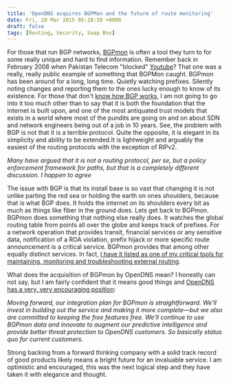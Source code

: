 ```yaml
---
title: 'OpenDNS acquires BGPMon and the future of route monitoring'
date: Fri, 20 Mar 2015 05:18:30 +0000
draft: false
tags: [Routing, Security, Soap Box]
---
```


For those that run BGP networks, [BGPmon](http://www.bgpmon.net) is often a tool they turn to for some really unique and hard to find information. Remember back in February 2008 when Pakistan Telecom "blocked" [Youtube](http://www.youtube.com/buraglio)? That one was a really, really public example of something that BGPMon caught. BGPmon has been around for a long, long time. Quietly watching prefixes. Silently noting changes and reporting them to the ones lucky enough to know of its existence. For those that don't [know how BGP works](http://searchtelecom.techtarget.com/feature/BGP-essentials-The-protocol-that-makes-the-Internet-work), I am not going to go into it too much other than to say that it is both the foundation that the internet is built upon, and one of the most antiquated trust models that exists in a world where most of the pundits are going on and on about SDN and network engineers being out of a job in 10 years. See, the problem with BGP is not that it is a terrible protocol. Quite the opposite, it is elegant in its simplicity and ability to be extended.It is lightweight and arguably the easiest of the routing protocols with the exception of RIPv2.

_Many have argued that it is not a routing protocol, per se, but a policy enforcement framework for paths, but that is a completely different discussion. I happen to agree_

The issue with BGP is that its install base is so vast that changing it is not unlike parting the red sea or holding the earth on ones shoulders, because that is what BGP does. It holds the internet on its shoulders every bit as much as things like fiber in the ground does. Lets get back to BGPmon. BGPmon does something that nothing else really does. It watches the global routing table from points all over the globe and keeps track of prefixes. For a network operation that provides transit, financial services or any sensitive data, notification of a ROA violation, prefix hijack or more specific route announcement is a critical service. BGPmon provides that among other equally distinct services. In fact, [I have it listed as one of my critical tools for maintaining, monitoring and troubleshooting external routing](https://www.forwardingplane.net/2014/03/bgp-tools-troubleshooting-and-monitoring-external-routing-in-a-nutshell/).

What does the acquisition of BGPmon by OpenDNS mean? I honestly can not say, but I am fairly confident that it means good things and [OpenDNS has a very, very encouraging position](https://blog.opendns.com/2015/03/12/opendns-acquires-bgpmon/):

_Moving forward, our integration plan for BGPmon is straightforward. We’ll invest in building out the service and making it more complete—but we also are committed to keeping the free features free. We’ll continue to use BGPmon data and innovate to augment our predictive intelligence and provide better threat protection to OpenDNS customers. So basically status quo for current customers._

Strong backing from a forward thinking company with a solid track record of good products likely means a bright future for an invaluable service. I am optimistic and encouraged, this was the next logical step and they have taken it with elegance and thought.